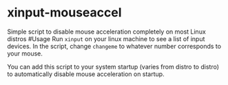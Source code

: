 # xinput-mouseaccel
Simple script to disable mouse acceleration completely on most Linux distros
#Usage
Run `xinput` on your linux machine to see a list of input devices.
In the script, change `changeme` to whatever number corresponds to your mouse.

You can add this script to your system startup (varies from distro to distro) to automatically disable mouse acceleration on startup.
